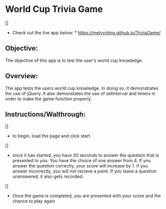 # World Cup Trivia Game
[]

* Check out the live app below: * 
https://melvynling.github.io/TriviaGame/

## Objective:
The objective of this app is to test the user's world cup knowledge.

## Overview:
The app tests the users world cup knowledge. In doing so, it demonstrates the use of jQuery. It also demonstates the use of setInterval and timers in order to make the game function properly.

## Instructions/Walthrough:
[]
* to begin, load the page and click start.

[]
* once it has started, you have 30 seconds to answer the question that is presented to you. You have the choice of one answer from 4. If you answer the question correctly, your score will increase by 1. if you answer incorrectly, you will not recieve a point. If you leave a question unanswered, it also gets recorded. 

[]
* Once the game is completed, you are presented with your score and the chance to play again
